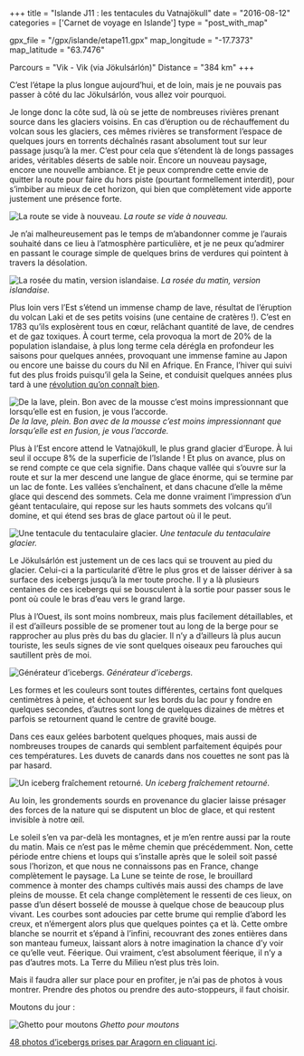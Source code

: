 +++
title = "Islande J11 : les tentacules du Vatnajökull"
date = "2016-08-12"
categories = ['Carnet de voyage en Islande']
type = "post_with_map"

gpx_file = "/gpx/islande/etape11.gpx"
map_longitude = "-17.7373"
map_latitude = "63.7476"

Parcours = "Vik - Vik (via Jökulsárlón)"
Distance = "384 km"
+++



C’est l’étape la plus longue aujourd’hui, et de loin, mais je ne pouvais pas passer à côté du lac Jökulsárlón, vous allez voir pourquoi.

Je longe donc la côte sud, là où se jette de nombreuses rivières prenant source dans les glaciers voisins. En cas d’éruption ou de réchauffement du volcan sous les glaciers, ces mêmes rivières se transforment l’espace de quelques jours en torrents déchaînés rasant absolument tout sur leur passage jusqu’à la mer. C’est pour cela que s’étendent là de longs passages arides, véritables déserts de sable noir. Encore un nouveau paysage, encore une nouvelle ambiance. Et je peux comprendre cette envie de quitter la route pour faire du hors piste (pourtant formellement interdit), pour s’imbiber au mieux de cet horizon, qui bien que complètement vide apporte justement une présence forte.


![La route se vide à nouveau.](/images/islande/j11/vide.jpg)
*La route se vide à nouveau.*



Je n’ai malheureusement pas le temps de m’abandonner comme je l’aurais souhaité dans ce lieu à l’atmosphère particulière, et je ne peux qu’admirer en passant le courage simple de quelques brins de verdures qui pointent à travers la désolation.


![La rosée du matin, version islandaise.](/images/islande/j11/rosee.jpg)
*La rosée du matin, version islandaise.*



Plus loin vers l’Est s’étend un immense champ de lave, résultat de l’éruption du volcan Laki et de ses petits voisins (une centaine de cratères !). C’est en 1783 qu’ils explosèrent tous en cœur, relâchant quantité de lave, de cendres et de gaz toxiques. À court terme, cela provoqua la mort de 20% de la population islandaise, à plus long terme cela dérégla en profondeur les saisons pour quelques années, provoquant une immense famine au Japon ou encore une baisse du cours du Nil en Afrique. En France, l’hiver qui suivi fut des plus froids puisqu’il gela la Seine, et conduisit quelques années plus tard à une [révolution qu’on connaît bien](https://fr.wikipedia.org/wiki/Lakagígar).


![De la lave, plein. Bon avec de la mousse c’est moins impressionnant que lorsqu’elle est en fusion, je vous l’accorde.](/images/islande/j11/mousse.jpg)
*De la lave, plein. Bon avec de la mousse c’est moins impressionnant que lorsqu’elle est en fusion, je vous l’accorde.*

Plus à l’Est encore attend le Vatnajökull, le plus grand glacier d’Europe. À lui seul il occupe 8% de la superficie de l’Islande ! Et plus on avance, plus on se rend compte ce que cela signifie. Dans chaque vallée qui s’ouvre sur la route et sur la mer descend une langue de glace énorme, qui se termine par un lac de fonte. Les vallées s’enchaînent, et dans chacune d’elle la même glace qui descend des sommets. Cela me donne vraiment l’impression d’un géant tentaculaire, qui repose sur les hauts sommets des volcans qu’il domine, et qui étend ses bras de glace partout où il le peut.


![Une tentacule du tentaculaire glacier.](/images/islande/j11/lac.jpg)
*Une tentacule du tentaculaire glacier.*

Le Jökulsárlón est justement un de ces lacs qui se trouvent au pied du glacier. Celui-ci a la particularité d’être le plus gros et de laisser dériver à sa surface des icebergs jusqu’à la mer toute proche. Il y a là plusieurs centaines de ces icebergs qui se bousculent à la sortie pour passer sous le pont où coule le bras d’eau vers le grand large.

Plus à l’Ouest, ils sont moins nombreux, mais plus facilement détaillables, et il est d’ailleurs possible de se promener tout au long de la berge pour se rapprocher au plus près du bas du glacier. Il n’y a d’ailleurs là plus aucun touriste, les seuls signes de vie sont quelques oiseaux peu farouches qui sautillent près de moi.


![Générateur d’icebergs.](/images/islande/j11/coucher.jpg)
*Générateur d’icebergs.*



Les formes et les couleurs sont toutes différentes, certains font quelques centimètres à peine, et échouent sur les bords du lac pour y fondre en quelques secondes, d’autres sont long de quelques dizaines de mètres et parfois se retournent quand le centre de gravité bouge.

Dans ces eaux gelées barbotent quelques phoques, mais aussi de nombreuses troupes de canards qui semblent parfaitement équipés pour ces températures. Les duvets de canards dans nos couettes ne sont pas là par hasard.


![Un iceberg fraîchement retourné.](/images/islande/j11/iceberg.jpg)
*Un iceberg fraîchement retourné.*

Au loin, les grondements sourds en provenance du glacier laisse présager des forces de la nature qui se disputent un bloc de glace, et qui restent invisible à notre œil.



Le soleil s’en va par-delà les montagnes, et je m’en rentre aussi par la route du matin. Mais ce n’est pas le même chemin que précédemment. Non, cette période entre chiens et loups qui s’installe après que le soleil soit passé sous l’horizon, et que nous ne connaissons pas en France, change complètement le paysage. La Lune se teinte de rose, le brouillard commence à monter des champs cultivés mais aussi des champs de lave pleins de mousse. Et cela change complètement le ressenti de ces lieux, on passe d’un désert bosselé de mousse à quelque chose de beaucoup plus vivant. Les courbes sont adoucies par cette brume qui remplie d’abord les creux, et n’émergent alors plus que quelques pointes ça et là. Cette ombre blanche se nourrit et s’épand à l’infini, recouvrant des zones entières dans son manteau fumeux, laissant alors à notre imagination la chance d’y voir ce qu’elle veut. Féerique. Oui vraiment, c’est absolument féerique, il n’y a pas d’autres mots. La Terre du Milieu n’est plus très loin.

Mais il faudra aller sur place pour en profiter, je n’ai pas de photos à vous montrer. Prendre des photos ou prendre des auto-stoppeurs, il faut choisir.



Moutons du jour :


![Ghetto pour moutons](/images/islande/j11/mouton.jpg)
*Ghetto pour moutons*



[48 photos d’icebergs prises par Aragorn en cliquant ici](https://www.flickr.com/gp/135079249@N08/K64kQ3).
